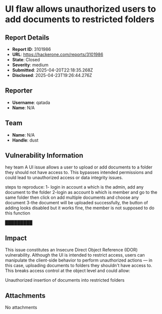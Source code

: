 # UI flaw allows unauthorized users to add documents to restricted folders

## Report Details
- **Report ID**: 3101986
- **URL**: https://hackerone.com/reports/3101986
- **State**: Closed
- **Severity**: medium
- **Submitted**: 2025-04-20T22:18:35.268Z
- **Disclosed**: 2025-04-23T19:26:44.276Z

## Reporter
- **Username**: qatada
- **Name**: N/A

## Team
- **Name**: N/A
- **Handle**: dust

## Vulnerability Information
hey team
A UI issue allows a user to upload or add documents to a folder they should not have access to. This bypasses intended permissions and could lead to unauthorized access or data integrity issues.

steps to reproduce: 
1- login in account a which is the admin, add any document to the folder
2-login as account b which is member and go to the same folder then click on add multiple documents and choose any document
3-the document will be uploaded successfully, the button of adding looks disabled but it works fine, the member is not supposed to do this function

█████████

## Impact

This issue constitutes an Insecure Direct Object Reference (IDOR) vulnerability. Although the UI is intended to restrict access, users can manipulate the client-side behavior to perform unauthorized actions — in this case, uploading documents to folders they shouldn't have access to. This breaks access control at the object level and could allow:

Unauthorized insertion of documents into restricted folders

## Attachments
No attachments
